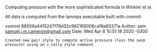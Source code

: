 Computing pressure with the more sophisticated formula in Winkler et al.

All data is computed from the lammps executable built with commit:

commit 88506a4415247f78d32c982169008ca18a83371a
Author: sam <samuel.j.m.cameron@gmail.com>
Date:   Wed Apr 8 10:51:18 2020 -0300

    Created new pair style to compute active pressure (less the swim pressure) using an v_tally style command.